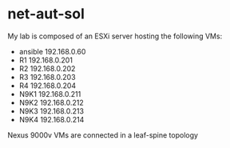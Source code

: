 # net-aut-sol

My lab is composed of an ESXi server hosting the following VMs:


  * ansible		192.168.0.60
  * R1			192.168.0.201   
  * R2			192.168.0.202   
  * R3			192.168.0.203   
  * R4			192.168.0.204   
  * N9K1		192.168.0.211   
  * N9K2		192.168.0.212   
  * N9K3		192.168.0.213   
  * N9K4		192.168.0.214   

Nexus 9000v VMs are connected in a leaf-spine topology